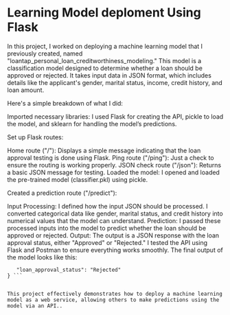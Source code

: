# Learning Model deploment Using Flask

In this project, I worked on deploying a machine learning model that I previously created, named "loantap_personal_loan_creditworthiness_modeling." This model is a classification model designed to determine whether a loan should be approved or rejected. It takes input data in JSON format, which includes details like the applicant's gender, marital status, income, credit history, and loan amount.

Here's a simple breakdown of what I did:

Imported necessary libraries: I used Flask for creating the API, pickle to load the model, and sklearn for handling the model’s predictions.

Set up Flask routes:

Home route ("/"): Displays a simple message indicating that the loan approval testing is done using Flask.
Ping route ("/ping"): Just a check to ensure the routing is working properly.
JSON check route ("/json"): Returns a basic JSON message for testing.
Loaded the model: I opened and loaded the pre-trained model (classifier.pkl) using pickle.

Created a prediction route ("/predict"):

Input Processing: I defined how the input JSON should be processed. I converted categorical data like gender, marital status, and credit history into numerical values that the model can understand.
Prediction: I passed these processed inputs into the model to predict whether the loan should be approved or rejected.
Output: The output is a JSON response with the loan approval status, either "Approved" or "Rejected."
I tested the API using Flask and Postman to ensure everything works smoothly. The final output of the model looks like this:

 ```{
    "loan_approval_status": "Rejected"
} ```


This project effectively demonstrates how to deploy a machine learning model as a web service, allowing others to make predictions using the model via an API..